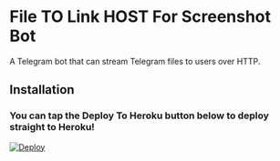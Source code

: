 # File TO Link HOST For Screenshot Bot

A Telegram bot that can stream Telegram files to users over HTTP.

## Installation

### You can tap the Deploy To Heroku button below to deploy straight to Heroku!

[![Deploy](https://www.herokucdn.com/deploy/button.svg)](https://heroku.com/deploy?template=https://github.com/prgofficial/FileToLink-SSBOT)
